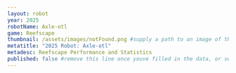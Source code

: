 ```yaml
---
layout: robot
year: 2025
robotName: Axle-otl
game: Reefscape
thumbnail: /assets/images/notFound.png #supply a path to an image of the robot, you should place it in /assets/YYYY/example.png
metatitle: "2025 Robot: Axle-otl"
metadesc: Reefscape Performance and Statistics
published: false #remove this line once youve filled in the data, or set the value to true
---
```

